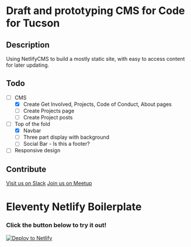 # Draft and prototyping CMS for Code for Tucson
## Description

Using NetlifyCMS to build a mostly static site, with easy to access content for later updating.

## Todo
- [ ] CMS
    - [x] Create Get Involved, Projects, Code of Conduct, About pages
    - [ ] Create Projects page
    - [ ] Create Project posts

- [ ] Top of the fold
    - [x] Navbar
    - [ ] Three part display with background
    - [ ] Social Bar - Is this a footer?

- [ ] Responsive design

## Contribute
[Visit us on Slack](codefortucson.slack.com)
[Join us on Meetup](https://www.meetup.com/Code-for-Tucson/)

# Eleventy Netlify Boilerplate

### Click the button below to try it out!

[![Deploy to Netlify](https://www.netlify.com/img/deploy/button.svg)](https://app.netlify.com/start/deploy?repository=https://github.com/danurbanowicz/eleventy-netlify-boilerplate&stack=cms)